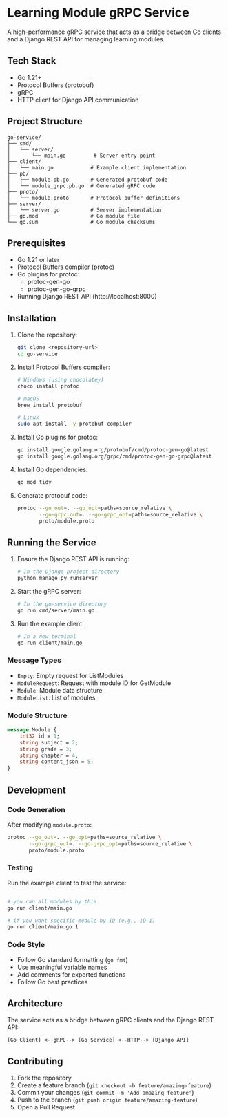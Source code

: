 # Learning Module gRPC Service

A high-performance gRPC service that acts as a bridge between Go clients and a Django REST API for managing learning modules. 

## Tech Stack

- Go 1.21+
- Protocol Buffers (protobuf)
- gRPC
- HTTP client for Django API communication

## Project Structure

```
go-service/
├── cmd/
│   └── server/
│       └── main.go         # Server entry point
├── client/
│   └── main.go            # Example client implementation
├── pb/
│   ├── module.pb.go       # Generated protobuf code
│   └── module_grpc.pb.go  # Generated gRPC code
├── proto/
│   └── module.proto       # Protocol buffer definitions
├── server/
│   └── server.go          # Server implementation
├── go.mod                 # Go module file
└── go.sum                 # Go module checksums
```

## Prerequisites

- Go 1.21 or later
- Protocol Buffers compiler (protoc)
- Go plugins for protoc:
  - protoc-gen-go
  - protoc-gen-go-grpc
- Running Django REST API (http://localhost:8000)

## Installation

1. Clone the repository:
   ```bash
   git clone <repository-url>
   cd go-service
   ```

2. Install Protocol Buffers compiler:
   ```bash
   # Windows (using chocolatey)
   choco install protoc

   # macOS
   brew install protobuf

   # Linux
   sudo apt install -y protobuf-compiler
   ```

3. Install Go plugins for protoc:
   ```bash
   go install google.golang.org/protobuf/cmd/protoc-gen-go@latest
   go install google.golang.org/grpc/cmd/protoc-gen-go-grpc@latest
   ```

4. Install Go dependencies:
   ```bash
   go mod tidy
   ```

5. Generate protobuf code:
   ```bash
   protoc --go_out=. --go_opt=paths=source_relative \
          --go-grpc_out=. --go-grpc_opt=paths=source_relative \
          proto/module.proto
   ```

## Running the Service

1. Ensure the Django REST API is running:
   ```bash
   # In the Django project directory
   python manage.py runserver
   ```

2. Start the gRPC server:
   ```bash
   # In the go-service directory
   go run cmd/server/main.go
   ```

3. Run the example client:
   ```bash
   # In a new terminal
   go run client/main.go
   ```


### Message Types

- `Empty`: Empty request for ListModules
- `ModuleRequest`: Request with module ID for GetModule
- `Module`: Module data structure
- `ModuleList`: List of modules

### Module Structure

```protobuf
message Module {
    int32 id = 1;
    string subject = 2;
    string grade = 3;
    string chapter = 4;
    string content_json = 5;
}
```

## Development

### Code Generation

After modifying `module.proto`:
```bash
protoc --go_out=. --go_opt=paths=source_relative \
       --go-grpc_out=. --go-grpc_opt=paths=source_relative \
       proto/module.proto
```

### Testing

Run the example client to test the service:
```bash

# you can all modules by this
go run client/main.go

# if you want specific module by ID (e.g., ID 1)
go run client/main.go 1
```

### Code Style

- Follow Go standard formatting (`go fmt`)
- Use meaningful variable names
- Add comments for exported functions
- Follow Go best practices

## Architecture

The service acts as a bridge between gRPC clients and the Django REST API:

```
[Go Client] <--gRPC--> [Go Service] <--HTTP--> [Django API]
```

## Contributing

1. Fork the repository
2. Create a feature branch (`git checkout -b feature/amazing-feature`)
3. Commit your changes (`git commit -m 'Add amazing feature'`)
4. Push to the branch (`git push origin feature/amazing-feature`)
5. Open a Pull Request